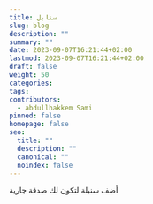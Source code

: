 ```yaml
---
title: سنابل
slug: blog
description: ""
summary: ""
date: 2023-09-07T16:21:44+02:00
lastmod: 2023-09-07T16:21:44+02:00
draft: false
weight: 50
categories: 
tags: 
contributors:
  - abdullhakkem Sami
pinned: false
homepage: false
seo:
  title: ""
  description: ""
  canonical: ""
  noindex: false
---
```


أضف سنبلة لتكون لك صدقة جارية 
<!--stackedit_data:
eyJoaXN0b3J5IjpbLTk2NzY3NzI1MCwxMTUzNzU1NjMxXX0=
-->